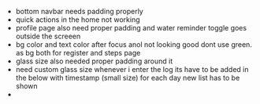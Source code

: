- bottom navbar needs padding properly
- quick actions in the home not working
- profile page also need proper padding and water reminder toggle goes outside the screeen
- bg color and text color after focus anol not looking good dont use green. as bg both for register and steps page
- glass size also needed proper padding around it
- need custom glass size whenever i enter the log its have to be added in the below with timestamp (small size) for each day new list has to be shown
- 